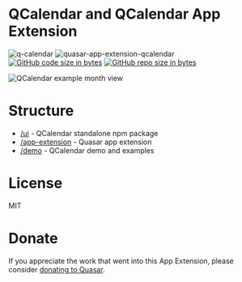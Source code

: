 QCalendar and QCalendar App Extension
===

![q-calendar](https://img.shields.io/npm/v/@quasar/q-calendar.svg?label=q-calendar)
![quasar-app-extension-qcalendar](https://img.shields.io/npm/v/@quasar/quasar-app-extension-qcalendar.svg?label=quasar-app-extension-qcalendar)
[![GitHub code size in bytes](https://img.shields.io/github/languages/code-size/quasarframework/app-extension-qcalendar.svg)]()
[![GitHub repo size in bytes](https://img.shields.io/github/repo-size/quasarframework/app-extension-qcalendar.svg)]()

![QCalendar example month view](https://raw.githubusercontent.com/quasarframework/app-extension-qcalendar/dev/demo/src/statics/qcalendar-month-view.png)

# Structure

* [/ui](ui) - QCalendar standalone npm package
* [/app-extension](app-extension) - Quasar app extension
* [/demo](demo) - QCalendar demo and examples

# License

MIT

# Donate

If you appreciate the work that went into this App Extension, please consider [donating to Quasar](https://donate.quasar.dev).
